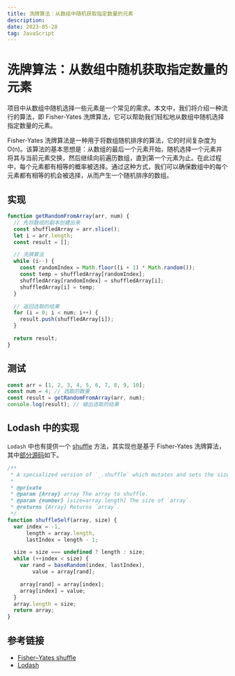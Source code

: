 ```yaml
---
title: 洗牌算法：从数组中随机获取指定数量的元素
description: 
date: 2023-05-28
tag: JavaScript
---
```


# 洗牌算法：从数组中随机获取指定数量的元素

项目中从数组中随机选择一些元素是一个常见的需求。本文中，我们将介绍一种流行的算法，即 Fisher-Yates 洗牌算法，它可以帮助我们轻松地从数组中随机选择指定数量的元素。

Fisher-Yates 洗牌算法是一种用于将数组随机排序的算法，它的时间复杂度为 O(n)。该算法的基本思想是：从数组的最后一个元素开始，随机选择一个元素并将其与当前元素交换，然后继续向前遍历数组，直到第一个元素为止。在此过程中，每个元素都有相等的概率被选择。通过这种方式，我们可以确保数组中的每个元素都有相等的机会被选择，从而产生一个随机排序的数组。

## 实现

```javascript
function getRandomFromArray(arr, num) {
  // 先将数组的副本创建出来
  const shuffledArray = arr.slice();
  let i = arr.length;
  const result = [];

  // 洗牌算法
  while (i--) {
    const randomIndex = Math.floor((i + 1) * Math.random());
    const temp = shuffledArray[randomIndex];
    shuffledArray[randomIndex] = shuffledArray[i];
    shuffledArray[i] = temp;
  }

  // 返回选取的结果
  for (i = 0; i < num; i++) {
    result.push(shuffledArray[i]);
  }

  return result;
}
```

## 测试

```javascript
const arr = [1, 2, 3, 4, 5, 6, 7, 8, 9, 10];
const num = 4; // 选取的数量
const result = getRandomFromArray(arr, num);
console.log(result); // 输出选取的结果
```

## Lodash 中的实现

`Lodash` 中也有提供一个 [shuffle](https://lodash.com/docs/4.17.15#shuffle) 方法，其实现也是基于 Fisher-Yates 洗牌算法，其中[部分源码](https://github.com/lodash/lodash/blob/4.17.15/lodash.js#L6711)如下。

```javascript
/**
 * A specialized version of `_.shuffle` which mutates and sets the size of `array`.
 *
 * @private
 * @param {Array} array The array to shuffle.
 * @param {number} [size=array.length] The size of `array`.
 * @returns {Array} Returns `array`.
 */
function shuffleSelf(array, size) {
  var index = -1,
      length = array.length,
      lastIndex = length - 1;

  size = size === undefined ? length : size;
  while (++index < size) {
    var rand = baseRandom(index, lastIndex),
        value = array[rand];

    array[rand] = array[index];
    array[index] = value;
  }
  array.length = size;
  return array;
}
```

## 参考链接

- [Fisher–Yates shuffle](https://en.wikipedia.org/wiki/Fisher%E2%80%93Yates_shuffle)
- [Lodash](https://lodash.com/docs/4.17.15#shuffle)